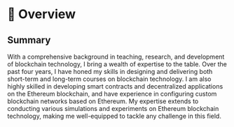# 📖 Overview

## Summary

With a comprehensive background in teaching, research, and development of blockchain technology, I bring a wealth of expertise to the table. Over the past four years, I have honed my skills in designing and delivering both short-term and long-term courses on blockchain technology. I am also highly skilled in developing smart contracts and decentralized applications on the Ethereum blockchain, and have experience in configuring custom blockchain networks based on Ethereum. My expertise extends to conducting various simulations and experiments on Ethereum blockchain technology, making me well-equipped to tackle any challenge in this field.